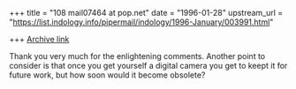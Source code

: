 +++
title = "108 mail07464 at pop.net"
date = "1996-01-28"
upstream_url = "https://list.indology.info/pipermail/indology/1996-January/003991.html"

+++
[Archive link](https://list.indology.info/pipermail/indology/1996-January/003991.html)

Thank you very much for the enlightening comments.
Another point to consider is that once you get yourself a digital camera
you get to keept it for future work, but how soon would it become obsolete?








